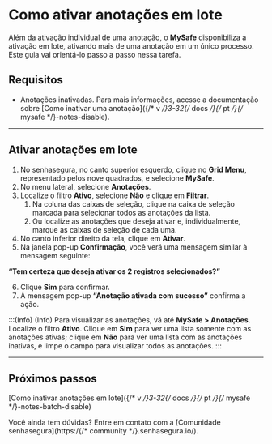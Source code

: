 # Como ativar anotações em lote

Além da ativação individual de uma anotação, o **MySafe** disponibiliza a ativação em lote, ativando mais de uma anotação em um único processo. Este guia vai orientá-lo passo a passo nessa tarefa.

## Requisitos

* Anotações inativadas. Para mais informações, acesse a documentação sobre [Como inativar uma anotação]({/* v */}3-32{/* docs */}{/* pt */}{/* mysafe */}-notes-disable).

* * *

## Ativar anotações em lote

1. No senhasegura, no canto superior esquerdo, clique no **Grid Menu**, representado pelos nove quadrados, e selecione **MySafe**.
2. No menu lateral, selecione **Anotações**.
3. Localize o filtro **Ativo**, selecione **Não** e clique em **Filtrar**.
    1. Na coluna das caixas de seleção, clique na caixa de seleção marcada para selecionar todos as anotações da lista.
    2. Ou localize as anotações que deseja ativar e, individualmente, marque as caixas de seleção de cada uma.
4. No canto inferior direito da tela, clique em **Ativar**.
5. Na janela pop-up **Confirmação**, você verá uma mensagem similar à mensagem seguinte:

**“Tem certeza que deseja ativar os 2 registros selecionados?”**


6. Clique **Sim** para confirmar.
7. A mensagem pop-up **“Anotação ativada com sucesso”** confirma a ação.

:::(Info) (Info)
Para visualizar as anotações, vá até **MySafe > Anotações**. Localize o filtro **Ativo**. Clique em **Sim** para ver uma lista somente com as anotações ativas; clique em **Não** para ver uma lista com as anotações inativas, e limpe o campo para visualizar todos as anotações.
:::
***
## Próximos passos
[Como inativar anotações em lote]({/* v */}3-32{/* docs */}{/* pt */}{/* mysafe */}-notes-batch-disable)


Você ainda tem dúvidas? Entre em contato com a [Comunidade senhasegura](https:/{/* community */}.senhasegura.io/).

